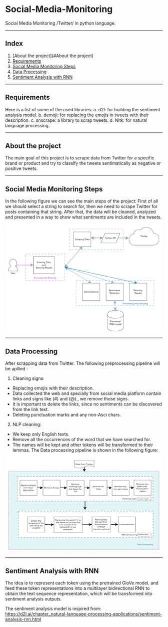 # Social-Media-Monitoring
Social Media Monitoring /Twitter/ in python language.

--- 

## Index
1. [About the project](#About the project)
2. [Requirements](#requirements)
3. [Social Media Monitoring Steps](#semantic-search-engine-steps)
4. [Data Processing](#data-processing)
5. [Sentiment Analysis with RNN](#sentiment-analysis-with-rnn)

---

## Requirements
Here is a list of some of  the used libraries:
a.	d2l: for building the sentiment analysis model.
b.	demoji: for replacing the emojis in tweets with their description.
c.	snscrape: a library to scrap tweets.
d.	Nltk: for natural language processing.

---

## About the project 
The main goal of this project is to scrape data from Twitter for a specific brand or product and try to classify the tweets sentimatically as negative or positive tweets.


---

## Social Media Monitoring Steps
In the following figure we can see the main steps of the project:
First of all we should select a string to search for, then we need to scrape Twitter for posts containing that string.
After that, the data will be cleaned, analyzed and presented in a way to show what sentiments are included in the tweets.

![alt text](https://github.com/Nemat-Allah-Aloush/Social-Media-Monitoring/blob/main/imgs/prototype.png "Social Media Monitoring Steps")


---

## Data Processing
After scrapping data from Twitter. The following preprocessing pipeline will be apllied :
1. Cleaning signs:
  - Replacing emojis with their description. 
  - Data collected the web and specially from social media platform contain links and signs like (#) and (@)., we remove those signs.
  - It is important to delete the links, since no sentiments can be discovered from the link text.
  - Deleting punctuation marks and any non-Asci chars.
2. NLP cleaning: 
  - We keep only English texts. 
  - Remove all the occurrences of the word that we have searched for. 
  - The names will be kept and other tokens will be transformed to their lemmas.
The Data processing pipeline is shown in the following figure:

![image](https://github.com/Nemat-Allah-Aloush/Social-Media-Monitoring/blob/main/imgs/data_processing.png)

---

## Sentiment Analysis with RNN
The idea is to represent each token using the pretrained GloVe model, and feed these token representations into a multilayer bidirectional RNN to obtain the 
text sequence representation, which will be transformed into sentiment analysis outputs. 

The sentiment analysis model is inspired from: https://d2l.ai/chapter_natural-language-processing-applications/sentiment-analysis-rnn.html

